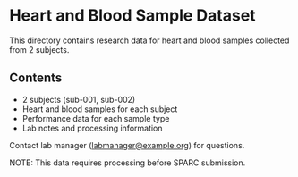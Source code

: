 # Heart and Blood Sample Dataset

This directory contains research data for heart and blood samples collected from 2 subjects.

## Contents

- 2 subjects (sub-001, sub-002)
- Heart and blood samples for each subject
- Performance data for each sample type
- Lab notes and processing information

Contact lab manager (labmanager@example.org) for questions.

NOTE: This data requires processing before SPARC submission.
